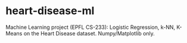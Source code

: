 # heart-disease-ml
Machine Learning project (EPFL CS-233): Logistic Regression, k-NN, K-Means on the Heart Disease dataset. Numpy/Matplotlib only.
